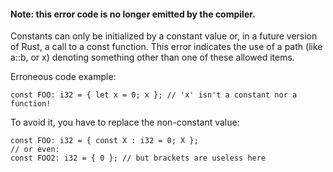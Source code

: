 #### Note: this error code is no longer emitted by the compiler.

Constants can only be initialized by a constant value or, in a future
version of Rust, a call to a const function. This error indicates the use
of a path (like a::b, or x) denoting something other than one of these
allowed items.

Erroneous code example:

```
const FOO: i32 = { let x = 0; x }; // 'x' isn't a constant nor a function!
```

To avoid it, you have to replace the non-constant value:

```
const FOO: i32 = { const X : i32 = 0; X };
// or even:
const FOO2: i32 = { 0 }; // but brackets are useless here
```
